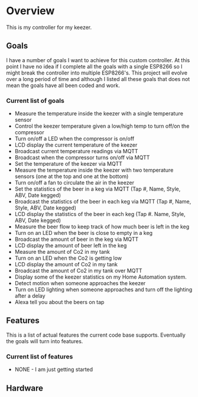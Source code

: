 # Overview
This is my controller for my keezer.  


## Goals 
I have a number of goals I want to achieve for this custom controller.  At this point I have no idea if I complete all the goals with a single ESP8266 so I might
break the controller into multiple ESP8266's.  This project will evolve over a long period of time and although I listed all these goals that does not mean the 
goals have all been coded and work.

### Current list of goals
* Measure the temperature inside the keezer with a single temperature sensor 
* Control the keezer temperature given a low/high temp to turn off/on the compressor
* Turn on/off a LED when the compressor is on/off
* LCD display the current temperature of the keezer
* Broadcast current temperature readings via MQTT
* Broadcast when the compressor turns on/off via MQTT
* Set the temperature of the keezer via MQTT
* Measure the temperature inside the keezer with two temperature sensors (one at the top and one at the bottom)
* Turn on/off a fan to circulate the air in the keezer
* Set the statistics of the beer in a keg via MQTT (Tap #, Name, Style, ABV, Date kegged)
* Broadcast the statistics of the beer in each keg via MQTT (Tap #, Name, Style, ABV, Date kegged)
* LCD display the statistics of the beer in each keg (Tap #. Name, Style, ABV, Date kegged)
* Measure the beer flow to keep track of how much beer is left in the keg
* Turn on an LED when the beer is close to empty in a keg
* Broadcast the amount of beer in the keg via MQTT
* LCD display the amount of beer left in the keg
* Measure the amount of Co2 in my tank
* Turn on an LED when the Co2 is getting low
* LCD display the amount of Co2 in my tank
* Broadcast the amount of Co2 in my tank over MQTT
* Display some of the keezer statistics on my Home Automation system.
* Detect motion when someone approaches the keezer
* Turn on LED lighting when someone approaches and turn off the lighting after a delay
* Alexa tell you about the beers on tap

## Features
This is a list of actual features the current code base supports.  Eventually the goals will turn into features.

### Current list of features
* NONE - I am just getting started

## Hardware
